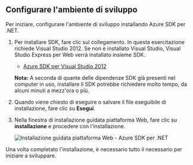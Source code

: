 <h2><a name="setupdevenv"></a>Configurare l'ambiente di sviluppo</h2>

Per iniziare, configurare l'ambiente di sviluppo installando Azure SDK per .NET.

1. Per installare SDK, fare clic sul collegamento. In questa esercitazione richiede Visual Studio 2012. Se non è installato Visual Studio, Visual Studio Express per Web verrà installato insieme SDK.

    - [Azure SDK per Visual Studio 2012][]

    **Nota:** A seconda di quante delle dipendenze SDK già presenti nel computer in uso, installare il SDK potrebbe richiedere molto tempo, da alcuni minuti a mezz'ora o più.

2. Quando viene chiesto di eseguire o salvare il file eseguibile di installazione, fare clic su **Esegui**.

3. Nella finestra di installazione guidata piattaforma Web, fare clic su **installazione** e procedere con l'installazione.

    ![Installazione guidata piattaforma Web - Azure SDK per .NET][WebPIAzureSdk]

Una volta completato l'installazione, è necessario tutto il necessario per iniziare a sviluppare.

[Azure SDK per Visual Studio 2012]: http://go.microsoft.com/fwlink/?LinkID=324323
[WebPIAzureSdk]: ./media/install-sdk-2012-only/WebPI46-2012.png
